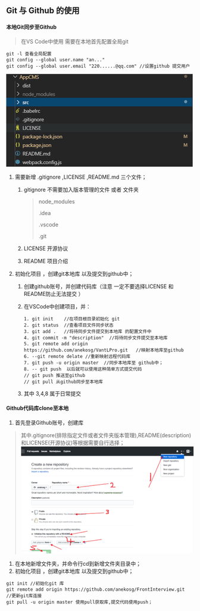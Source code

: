 ## Git 与 Github 的使用

#### 本地Git同步至Github

> 在VS Code中使用 
> 需要在本地首先配置全局git 
```
git -l 查看全局配置
git config --global user.name "an..."
git config --global user.email "220......@qq.com" //设置github 提交用户
```

![1571914061991](./../images/1571914061991.png)

1. 需要新增 .gitignore ,LICENSE ,README.md 三个文件；
   1. gitignore  不需要加入版本管理的文件 或者 文件夹

      > node_modules
      >
      > .idea
      >
      > .vscode
      >
      > .git

   2. LICENSE  开源协议

   3. README 项目介绍

2. 初始化项目 ，创建git本地库 以及提交到github中；

   1. 创建github账号，并创建代码库（注意 一定不要选择LICENSE  和 README防止无法提交 ）

   2. 在VSCode中创建项目，并：

      ```
      1. git init    //在项目根目录初始化 git
      2. git status  //查看项目文件同步状态
      3. git add .   //将待同步文件提交到本地库 的配置文件中
      4. git commit -m "description"  //将待同步文件提交至本地库
      5. git remote add origin https://github.com/anekosg/VantLPro.git   //映射本地库至github 
      6. --git remote delate //重新映射远程代码库
      7. git push -u origin master  //同步本地库至 github中；
      8. -- git push  以后就可以使用这种简单方式提交代码
      // git push 推送至github 
      // git pull 从github同步至本地库
      ```

   3. 其中 3,4,8 属于日常提交
#### Github代码库clone至本地
1. 首先登录Github账号，创建库
> 其中.gitignore(排除指定文件或者文件夹版本管理),README(description)和LICENSE(开源协议)等根据需要自行选择；
![1572346933](./../images/1572346933.jpg)
1. 在本地新增文件夹，并命令行cd到新增文件夹目录中；
2. 初始化项目 ，创建git本地库 以及提交到github中；
```
git init //初始化git 库
git remote add origin https://github.com/anekosg/FrontInterview.git   //更新git库连接
git pull -u origin master 使用pull获取库,提交代码使用push；
```